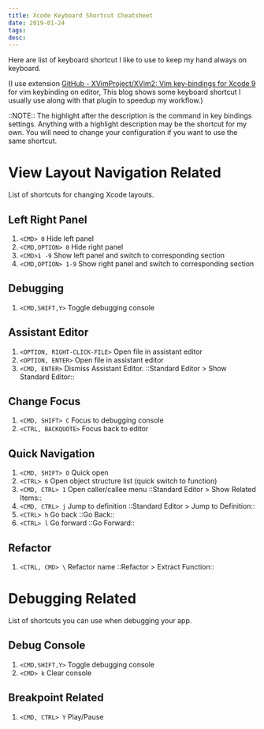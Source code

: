 ```yaml
---
title: Xcode Keyboard Shortcut Cheatsheet
date: 2019-01-24
tags:
desc:
---
```


Here are list of keyboard shortcut I like to use to keep my hand always on keyboard.
<!--more-->

(I use extension [GitHub - XVimProject/XVim2: Vim key-bindings for Xcode 9](https://github.com/XVimProject/XVim2) for vim keybinding on editor, This blog shows some keyboard shortcut I usually use along with that plugin to speedup my workflow.)

::NOTE:: The highlight after the description is the command in key bindings settings. Anything with a highlight description may be the shortcut for my own. You will need to change your configuration if you want to use the same shortcut.

#  View Layout Navigation Related
List of shortcuts for changing Xcode layouts.

## Left Right Panel
1. `<CMD> 0`  Hide left panel
2. `<CMD,OPTION> 0` Hide right panel
3. `<CMD>1 -9` Show left panel and switch to corresponding section
4. `<CMD,OPTION> 1-9` Show right panel and switch to corresponding section

## Debugging
1. `<CMD,SHIFT,Y>` Toggle debugging console

## Assistant Editor
1. `<OPTION, RIGHT-CLICK-FILE>` Open file in assistant editor
2. `<OPTION, ENTER>` Open file in assistant editor
3. `<CMD, ENTER>` Dismiss Assistant Editor. ::Standard Editor > Show Standard Editor::

## Change Focus
1. `<CMD, SHIFT> C` Focus to debugging console
2. `<CTRL, BACKQUOTE>` Focus back to editor

## Quick Navigation
1. `<CMD, SHIFT> O` Quick open
2. `<CTRL> 6` Open object structure list (quick switch to function)
3. `<CMD, CTRL> 1` Open caller/callee menu ::Standard Editor > Show Related Items::
4. `<CMD, CTRL> j` Jump to definition ::Standard Editor > Jump to Definition::
5. `<CTRL> h` Go back ::Go Back::
6. `<CTRL> l` Go forward ::Go Forward::

## Refactor
1. `<CTRL, CMD> \` Refactor name ::Refactor > Extract Function::

# Debugging Related
List of shortcuts you can use when debugging your app.

## Debug Console
1. `<CMD,SHIFT,Y>` Toggle debugging console
2. `<CMD> k` Clear console

## Breakpoint Related
1. `<CMD, CTRL> Y` Play/Pause
